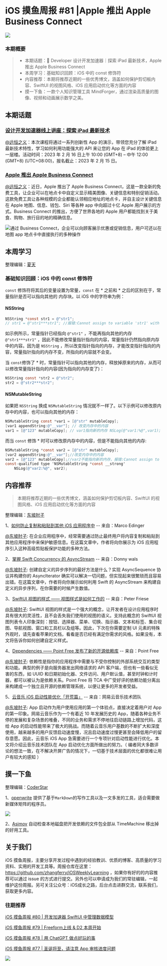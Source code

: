 # iOS 摸鱼周报 #81 |Apple 推出 Apple Business Connect

![](https://cdn.zhangferry.com/Images/moyu_weekly_cover.jpeg)

### 本期概要

> * 本期话题： Developer 设计开发加速器｜探索 iPad 最新技术，Apple 推出 Apple Business Connect
> * 本周学习：基础知识回顾：iOS 中的 const 修饰符
> * 内容推荐：本期将推荐近期的一些优秀博文，涵盖如何保护剪切板内容、SwiftUI 的视图风格、iOS 应用启动优化等方面的内容
> * 摸一下鱼：一款个人知识管理工具 MindForger，通过渲染高质量的图像、视频和动画展示数学之美。

## 本期话题

### [设计开发加速器线上讲座：探索 iPad 最新技术](https://developer.apple.com/events/view/U2U58S76GX/dashboard "设计开发加速器线上讲座：探索 iPad 最新技术") 

[@远恒之义](https://github.com/eternaljust)：本次课程将通过一系列创新性 App 的演示，带领您充分了解 iPad 最新技术特性，学习如何利用功能强大的 API 来让您的 App 在 iPad 的体验更上一层楼。活动时间：2023 年 2 月 16 日上午 10:00 (GMT+8) – 中午 12:00 (GMT+8) (UTC+08:00)，报名截止：2023 年 2 月 15 日。

### [Apple 推出 Apple Business Connect](https://www.apple.com.cn/newsroom/2023/01/introducing-apple-business-connect/ "Apple 推出 Apple Business Connect")

[@远恒之义](https://github.com/eternaljust)：近日，Apple 推出了 Apple Business Connect，这是一款全新的免费工具，让企业可以在地点卡中自定义显示精美图像、关键信息和特别促销活动。这款免费工具让各种规模的企业都能认领相应地址的地点卡，并自主设计关键信息在 Apple 地图、信息、钱包、Siri 等各种 app 中向超过十亿 Apple 用户展示的方式。Business Connect 的推出，方便了世界各地的 Apple 用户都能找到关于美食、购物、旅行目的地的精确信息。

![通过 Business Connect，企业可以向顾客展示优惠或促销信息，用户可还以在地图 app 地点卡中直接执行的多种操作](https://cdn.zhangferry.com/Images/81-apple-business-connect.png)

## 本周学习

整理编辑：[夏天](https://juejin.cn/user/3298190611456638)

### 基础知识回顾：iOS 中的 const 修饰符

`const` 修饰符将其后的变量设置为常量，`const` 在 \* 之前和 \* 之后的区别在于，常量指针是否可以指向其他的 内存块。以 iOS 中的字符串为例：

#### NSString

```objective-c
NSString *const str1 = @"str1";
// str1 = @"str1***str1"; //报错:Cannot assign to variable 'str1' with const-qualified type 'NSString *const __strong'
```

如示例所示，常量指针已经指向 `@"str1"` ，不能再指向其他的内存 `@"str1***str1"` ，因此不能修改常量指针指向的内容，常量指针仍然指向原内存中的内容。因为是 `NSString` ，所以改变指针指向的内存，才能改变指针指向的内容，常量指针指向的内存不变，所指向的内容就不会变。

当 `const`修饰了 \* 时，常量指针可以指向其他的内存，释放掉原来的内存，从而可以修改常量指针指向的内容(因为指向的内存变了)：

```objective-c
NSString const *str2 = @"str2";
str2 = @"str2***str2";
```

#### NSMutableString

如果把 `NSString` 换成 `NSMutableString` 情况就不一样了。以下示例可以修改原内存中的内容，也可以指向其他的内存：

```objective-c
NSMutableString const *var1 = [@"str" mutableCopy]; 
[var1 appendString:@"__var"]; // 改变内存中的内容
var1 = [@"123" mutableCopy]; // var1指向新的内存 NSLog(@"var1:%@",var1);
```

而当 `const` 修饰 \* 时可以修改原内存中的内容，但是不能指向其他的内存:

```objective-c
NSMutableString *const var2 = [@"str" mutableCopy];
[var2 appendString:@"__var"];//改变内存中的内容
var2 = [@"123" mutableCopy];//var2不能指向新的内存，报错:Cannot assign to variable 'var2' with
const-qualified type 'NSMutableString *const __strong'
    NSLog(@"var2:%@", var2);
```


## 内容推荐

> 本期将推荐近期的一些优秀博文，涵盖如何保护剪切板内容、SwiftUI 的视图风格、iOS 应用启动优化等方面的内容

整理编辑：[东坡肘子](https://www.fatbobman.com/)

1、[如何防止复制和粘贴到其他 iOS 应用程序中](https://blog.eidinger.info/prevent-copy-paste-into-other-ios-apps "如何防止复制和粘贴到其他 iOS 应用程序中") -- 来自：Marco Edinger

[@东坡肘子](https://www.fatbobman.com/): 在企业应用程序中，经常需要通过防止最终用户将内容复制和粘贴到其他应用程序中来保护敏感信息。在这篇文章中，作者将向你展示为 iOS 应用程序引入这种高级剪贴板保护功能的多种方法。

2、[掌握 Swift Concurrency 的 AsyncStream](https://www.donnywals.com/understanding-swift-concurrencys-asyncstream/ "掌握 Swift Concurrency 的 AsyncStream") -- 来自：Donny wals

[@东坡肘子](https://www.fatbobman.com/): 创建自定义的异步序列的最好方法是什么？实现 AsyncSequence 协议并构建你的 AsyncIterator 确实可以解决一切问题，但实现起来很繁琐而且容易出错。在这篇文章中，作者将向你展示如何利用 Swift 的 AsyncStream 来构建自定义的异步序列，在你需要的时候产生数值。

3、[SwiftUI 视图的样式 —— 视图样式是如何工作的](https://peterfriese.dev/posts/swiftui-styling-views/ "SwiftUI 视图的样式 —— 视图样式是如何工作的") -- 来自：Peter Friese

[@东坡肘子](https://www.fatbobman.com/): SwiftUI 视图的样式是一个强大的概念，让开发者在设计应用程序时具有很大的灵活性，且不会丢失我们使用的视图的语义。支持此概念的 SwiftUI 视图列表令人印象深刻：按钮、选择器、菜单、切换、指示器、文本和标签、集合视图、导航视图、窗口和工具栏以及组等。因此，下次在你需要定制 UI 元素的特殊外观时，请先查看苹果的文档，看看是否已经有满足你需求的风格。如果没有，本文将告诉你如何创建自定义样式。

4、[Dependencies —— Point Free 发布了新的开源依赖库](https://www.pointfree.co/blog/posts/92-a-new-library-to-control-dependencies-and-avoid-letting-them-control-you "Dependencies —— Point Free 发布了新的开源依赖库") -- 来自：Point Free

[@东坡肘子](https://www.fatbobman.com/): 依赖性是指你的应用程序中需要与不受你控制的外部系统交互的类型和功能。典型的例子是向服务器发出网络请求的 API 客户端，但也有一些看似无害的东西，如 UUID 和日期初始化器、文件访问、用户默认值，甚至时钟和计时器，都可以被认为是依赖关系。Point Free 将 TCA 中广受好评的依赖功能分离出来构建成一个独立且开源的依赖管理系统，以便让更多的开发者受益。

5、[云音乐 iOS 启动性能优化「开荒篇」](https://juejin.cn/post/7145672412883845127 "云音乐 iOS 启动性能优化「开荒篇」") -- 来自：网易云音乐技术团队

[@东坡肘子](https://www.fatbobman.com/): App 启动作为用户使用应用的第一个体验点，直接决定着用户对 App 的第一印象。网易云音乐作为一个有着近 10 年发展历史的 App，随着各种业务不停的发展和复杂场景的堆叠，不同的业务和需求不停地往启动链路上增加代码，这给 App 的启动性能带来了极大的挑战。而随着云音乐用户基数的不断扩大和深度使用，越来越多的用户反馈启动速度慢，况且启动速度过慢更甚至会降低用户的留存意愿。因此，云音乐 iOS App 急需要进行一个专项针对启动性能进行优化。本文将介绍云音乐技术团队在 App 启动优化方面所做出的努力。（ 编者同大多数评论的想法一致，在不解决开屏广告的情况下，一切基于技术层面的优化都很难让用户有较大的感知 ）

## 摸一下鱼

整理编辑：[CoderStar](https://mp.weixin.qq.com/mp/homepage?__biz=MzU4NjQ5NDYxNg==&hid=1&sn=659c56a4ceebb37b1824979522adbb15&scene=18)

1、[openwrite](https://openwrite.cn/) 提供了基于`MarkDown`的写作工具以及一文多发的工具，适合需要做新媒体矩阵的程序员。

![](http://cdn.zhangferry.com/20230112163018.png)

2、[Asimov](https://github.com/stevegrunwell/asimov)  自动检查本地磁盘把开发依赖的文件包全部从 TimeMachine 移出掉的好用工具。

## 关于我们

iOS 摸鱼周报，主要分享开发过程中遇到的经验教训、优质的博客、高质量的学习资料、实用的开发工具等。周报仓库在这里：https://github.com/zhangferry/iOSWeeklyLearning ，如果你有好的的内容推荐可以通过 issue 的方式进行提交。另外也可以申请成为我们的常驻编辑，一起维护这份周报。另可关注公众号：iOS成长之路，后台点击进群交流，联系我们，获取更多内容。

### 往期推荐

[iOS 摸鱼周报 #80 | 开发加速器 SwiftUI 中管理数据模型](https://mp.weixin.qq.com/s/eIQLuAIsRQ7eeEnsrL5QuA)

[iOS 摸鱼周报 #79 | Freeform上线 & D2 本周开始](https://mp.weixin.qq.com/s/HdEhmXt60853tzM6xiVUwA)

[iOS 摸鱼周报 #78 |  用 ChatGPT 做点好玩的事 ](https://mp.weixin.qq.com/s/27J4NguYRsxYWmff_6iDcg)

[iOS 摸鱼周报 #77 | 圣诞将至，请注意 App 审核进度问题](https://mp.weixin.qq.com/s/5chb-a9u7VMdLis1FG6B6Q)

![](https://cdn.zhangferry.com/Images/WechatIMG384.jpeg)
